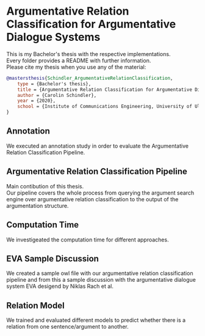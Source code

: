# Argumentative Relation Classification for Argumentative Dialogue Systems
This is my Bachelor's thesis with the respective implementations.  
Every folder provides a README with further information.  
Please cite my thesis when you use any of the material:
```bibtex
@mastersthesis{Schindler_ArgumentativeRelationClassification,
	type = {Bachelor's thesis},
	title = {Argumentative Relation Classification for Argumentative Dialogue Systems},
	author = {Carolin Schindler},
	year = {2020},
	school = {Institute of Communications Engineering, University of Ulm}
}
```

## Annotation
We executed an annotation study in order to evaluate the Argumentative Relation Classification Pipeline.

## Argumentative Relation Classification Pipeline
Main contibution of this thesis.  
Our pipeline covers the whole process from querying the argument search engine over argumentative relation classification to the output of the argumentation structure.

## Computation Time
We investigeated the computation time for different approaches.

## EVA Sample Discussion
We created a sample owl file with our argumentative relation classification pipeline and
from this a sample discussion with the argumentative dialogue system EVA desigend by Niklas Rach et al.

## Relation Model
We trained and evaluated different models to predict whether there is a relation from one sentence/argument to another.
